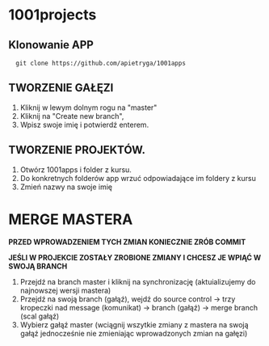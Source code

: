 # 1001projects

## Klonowanie APP
```git 
  git clone https://github.com/apietryga/1001apps
``` 

## TWORZENIE GAŁĘZI 
  1. Kliknij w lewym dolnym rogu na "master"
  2. Kliknij na "Create new branch",
  3. Wpisz swoje imię i potwierdź enterem.

## TWORZENIE PROJEKTÓW. 
  1. Otwórz 1001apps i folder z kursu.
  2. Do konkretnych folderów app wrzuć odpowiadające im foldery z kursu
  3. Zmień nazwy na swoje imię

# MERGE MASTERA
**PRZED WPROWADZENIEM TYCH ZMIAN KONIECZNIE ZRÓB COMMIT**

**JEŚLI W PROJEKCIE ZOSTAŁY ZROBIONE ZMIANY I CHCESZ JE WPIĄĆ W SWOJĄ BRANCH**
1. Przejdź na branch master i kliknij na synchronizację (aktuializujemy do najnowszej wersji mastera)
2. Przejdź na swoją branch (gałąź), wejdź do source control -> trzy kropeczki nad message (komunikat) -> branch (gałąź) -> merge branch (scal gałąź)
3. Wybierz gałąź master (wciągnij wszytkie zmiany z mastera na swoją gałąź jednocześnie nie zmieniając wprowadzonych zmian na gałęzi)  